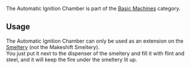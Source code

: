 The Automatic Ignition Chamber is part of the [Basic Machines](https://github.com/Slimefun/Slimefun4/wiki/Basic-Machines) category.  

## Usage

The Automatic Ignition Chamber can only be used as an extension on the [Smeltery](https://github.com/Slimefun/Slimefun4/wiki/Smeltery) (not the Makeshift Smeltery).  
You just put it next to the dispenser of the smeltery and fill it with flint and steel, and it will keep the fire under the smeltery lit up.
